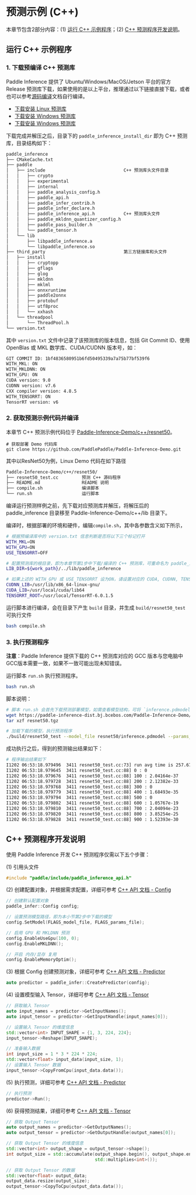 # 预测示例 (C++)

本章节包含2部分内容：(1) [运行 C++ 示例程序](#id1)；(2) [C++ 预测程序开发说明](#id5)。

## 运行 C++ 示例程序

### 1. 下载预编译 C++ 预测库

Paddle Inference 提供了 Ubuntu/Windows/MacOS/Jetson 平台的官方 Release 预测库下载，如果使用的是以上平台，推理通过以下链接直接下载，或者也可以参考[源码编译](../user_guides/source_compile.html)文档自行编译。

- [下载安装 Linux 预测库](../user_guides/download_lib.html#linux)
- [下载安装 Windows 预测库](../user_guides/download_lib.html#windows)
- [下载安装 Windows 预测库](../user_guides/download_lib.html#mac)

下载完成并解压之后，目录下的 `paddle_inference_install_dir` 即为 C++ 预测库，目录结构如下：

```bash
paddle_inference
├── CMakeCache.txt
├── paddle
│   ├── include                              C++ 预测库头文件目录
│   │   ├── crypto
│   │   ├── experimental
│   │   ├── internal
│   │   ├── paddle_analysis_config.h
│   │   ├── paddle_api.h
│   │   ├── paddle_infer_contrib.h
│   │   ├── paddle_infer_declare.h
│   │   ├── paddle_inference_api.h           C++ 预测库头文件
│   │   ├── paddle_mkldnn_quantizer_config.h
│   │   ├── paddle_pass_builder.h
│   │   └── paddle_tensor.h
│   └── lib
│       ├── libpaddle_inference.a
│       └── libpaddle_inference.so
├── third_party                              第三方链接库和头文件
│   ├── install
│   │   ├── cryptopp
│   │   ├── gflags
│   │   ├── glog
│   │   ├── mkldnn
│   │   ├── mklml
│   │   ├── onnxruntime
│   │   ├── paddle2onnx
│   │   ├── protobuf
│   │   ├── utf8proc
│   │   └── xxhash
│   └── threadpool
│       └── ThreadPool.h
└── version.txt
```

其中 `version.txt` 文件中记录了该预测库的版本信息，包括 Git Commit ID、使用 OpenBlas 或 MKL 数学库、CUDA/CUDNN 版本号，如：

```bash
GIT COMMIT ID: 1bf4836580951b6fd50495339a7a75b77bf539f6
WITH_MKL: ON
WITH_MKLDNN: ON
WITH_GPU: ON
CUDA version: 9.0
CUDNN version: v7.6
CXX compiler version: 4.8.5
WITH_TENSORRT: ON
TensorRT version: v6
```

### 2. 获取预测示例代码并编译

本章节 C++ 预测示例代码位于 [Paddle-Inference-Demo/c++/resnet50](https://github.com/PaddlePaddle/Paddle-Inference-Demo/tree/master/c++/resnet50)。

```
# 获取部署 Demo 代码库
git clone https://github.com/PaddlePaddle/Paddle-Inference-Demo.git
```

其中以ResNet50为例，Linux Demo 代码在如下路径

```bash
Paddle-Inference-Demo/c++/resnet50/
├── resnet50_test.cc         预测 C++ 源码程序
├── README.md                README 说明
├── compile.sh               编译脚本
└── run.sh                   运行脚本 
```

编译运行预测样例之前，先下载对应预测库并解压，将解压后的 paddle_inference 目录移至 Paddle-Inference-Demo/c++/lib 目录下。

编译时，根据部署的环境和硬件，编辑`compile.sh`，其中各参数含义如下所示，

```bash
# 根据预编译库中的 version.txt 信息判断是否将以下三个标记打开
WITH_MKL=ON       
WITH_GPU=ON         
USE_TENSORRT=OFF

# 配置预测库的根目录，即为本章节第1步中下载/编译的 C++ 预测库，可重命名为 paddle_inference 后置于 ../lib 目录下
LIB_DIR=${work_path}/../lib/paddle_inference

# 如果上述的 WITH_GPU 或 USE_TENSORRT 设为ON，请设置对应的 CUDA, CUDNN, TENSORRT 的路径，例如
CUDNN_LIB=/usr/lib/x86_64-linux-gnu/
CUDA_LIB=/usr/local/cuda/lib64
TENSORRT_ROOT=/usr/local/TensorRT-6.0.1.5
```

运行脚本进行编译，会在目录下产生 `build` 目录，并生成 `build/resnet50_test` 可执行文件

```bash
bash compile.sh
```

### 3. 执行预测程序

**注意**：Paddle Inference 提供下载的 C++ 预测库对应的 GCC 版本与您电脑中GCC版本需要一致，如果不一致可能出现未知错误。

运行脚本 `run.sh` 执行预测程序。

```bash
bash run.sh
```

脚本说明：
```bash
# 脚本 run.sh 会首先下载预测部署模型，如需查看模型结构，可将 `inference.pdmodel` 加载到可视化工具 Netron 中打开。
wget https://paddle-inference-dist.bj.bcebos.com/Paddle-Inference-Demo/resnet50.tgz
tar xzf resnet50.tgz

# 加载下载的模型，执行预测程序
./build/resnet50_test --model_file resnet50/inference.pdmodel --params_file resnet50/inference.pdiparams
```

成功执行之后，得到的预测输出结果如下：

```bash
# 程序输出结果如下
I1202 06:53:18.979496  3411 resnet50_test.cc:73] run avg time is 257.678 ms
I1202 06:53:18.979645  3411 resnet50_test.cc:88] 0 : 0
I1202 06:53:18.979676  3411 resnet50_test.cc:88] 100 : 2.04164e-37
I1202 06:53:18.979728  3411 resnet50_test.cc:88] 200 : 2.12382e-33
I1202 06:53:18.979768  3411 resnet50_test.cc:88] 300 : 0
I1202 06:53:18.979779  3411 resnet50_test.cc:88] 400 : 1.68493e-35
I1202 06:53:18.979794  3411 resnet50_test.cc:88] 500 : 0
I1202 06:53:18.979802  3411 resnet50_test.cc:88] 600 : 1.05767e-19
I1202 06:53:18.979810  3411 resnet50_test.cc:88] 700 : 2.04094e-23
I1202 06:53:18.979820  3411 resnet50_test.cc:88] 800 : 3.85254e-25
I1202 06:53:18.979828  3411 resnet50_test.cc:88] 900 : 1.52393e-30
```

## C++ 预测程序开发说明

使用 Paddle Inference 开发 C++ 预测程序仅需以下五个步骤：


(1) 引用头文件

```c++
#include "paddle/include/paddle_inference_api.h"
```

(2) 创建配置对象，并根据需求配置，详细可参考 [C++ API 文档 - Config](../api_reference/cxx_api_doc/Config_index)

```c++
// 创建默认配置对象
paddle_infer::Config config;

// 设置预测模型路径，即为本小节第2步中下载的模型
config.SetModel(FLAGS_model_file, FLAGS_params_file);

// 启用 GPU 和 MKLDNN 预测
config.EnableUseGpu(100, 0);
config.EnableMKLDNN();

// 开启 内存/显存 复用
config.EnableMemoryOptim();
```

(3) 根据 Config 创建预测对象，详细可参考 [C++ API 文档 - Predictor](../api_reference/cxx_api_doc/Predictor)

```c++
auto predictor = paddle_infer::CreatePredictor(config);
```

(4) 设置模型输入 Tensor，详细可参考 [C++ API 文档 - Tensor](../api_reference/cxx_api_doc/Tensor)

```c++
// 获取输入 Tensor
auto input_names = predictor->GetInputNames();
auto input_tensor = predictor->GetInputHandle(input_names[0]);

// 设置输入 Tensor 的维度信息
std::vector<int> INPUT_SHAPE = {1, 3, 224, 224};
input_tensor->Reshape(INPUT_SHAPE);

// 准备输入数据
int input_size = 1 * 3 * 224 * 224;
std::vector<float> input_data(input_size, 1);
// 设置输入 Tensor 数据
input_tensor->CopyFromCpu(input_data.data());
```

(5) 执行预测，详细可参考 [C++ API 文档 - Predictor](../api_reference/cxx_api_doc/Predictor)

```c++
// 执行预测
predictor->Run();
```

(6) 获得预测结果，详细可参考 [C++ API 文档 - Tensor](../api_reference/cxx_api_doc/Tensor)

```c++
// 获取 Output Tensor
auto output_names = predictor->GetOutputNames();
auto output_tensor = predictor->GetOutputHandle(output_names[0]);

// 获取 Output Tensor 的维度信息
std::vector<int> output_shape = output_tensor->shape();
int output_size = std::accumulate(output_shape.begin(), output_shape.end(), 1,
                                  std::multiplies<int>());

// 获取 Output Tensor 的数据
std::vector<float> output_data;
output_data.resize(output_size);
output_tensor->CopyToCpu(output_data.data());
```
